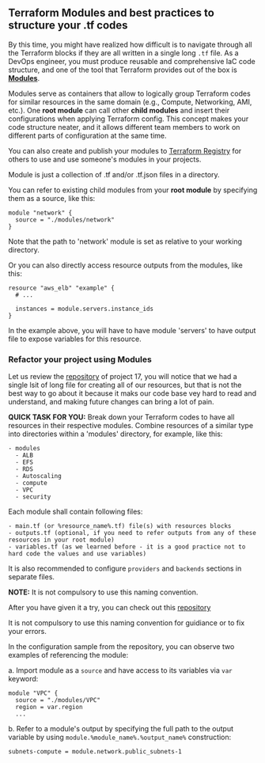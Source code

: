 ## Terraform Modules and best practices to structure your .tf codes

By this time, you might have realized how difficult is to navigate through all the Terraform blocks if they are all written in a single long `.tf` file. As a DevOps engineer, you must produce reusable and comprehensive IaC code structure, and one of the tool that Terraform provides out of the box is [**Modules**](https://www.terraform.io/docs/language/modules/index.html).

Modules serve as containers that allow to logically group Terraform codes for similar resources in the same domain (e.g., Compute, Networking, AMI, etc.). One **root module** can call other **child modules** and insert their configurations when applying Terraform config. This concept makes your code structure neater, and it allows different team members to work on different parts of configuration at the same time. 

You can also create and publish your modules to [Terraform Registry](https://registry.terraform.io/browse/modules) for others to use and use someone's modules in your projects.

Module is just a collection of .tf and/or .tf.json files in a directory. 

You can refer to existing child modules from your **root module** by specifying them as a source, like this:

```
module "network" {
  source = "./modules/network"
}
```

Note that the path to 'network' module is set as relative to your working directory.

Or you can also directly access resource outputs from the modules, like this:

```
resource "aws_elb" "example" {
  # ...

  instances = module.servers.instance_ids
}
```

In the example above, you will have to have module 'servers' to have output file to expose variables for this resource.

### Refactor your project using Modules

Let us review the [repository](https://github.com/darey-devops/PBL-project-17.git) of project 17, you will notice that we had a single lsit of long file for creating all of our resources, but that is not the best way to go about it because it maks our code base vey hard to read and understand, and making future changes can bring a lot of pain.

**QUICK TASK FOR YOU:** Break down your Terraform codes to have all resources in their respective modules. Combine resources of a similar type into directories within a 'modules' directory, for example, like this:

```
- modules
  - ALB
  - EFS
  - RDS
  - Autoscaling
  - compute
  - VPC
  - security
```

Each module shall contain following files:

```
- main.tf (or %resource_name%.tf) file(s) with resources blocks
- outputs.tf (optional, if you need to refer outputs from any of these resources in your root module)
- variables.tf (as we learned before - it is a good practice not to hard code the values and use variables)
```

It is also recommended to configure `providers` and `backends` sections in separate files.

**NOTE:** It is not compulsory to use this naming convention.

After you have given it a try, you can check out this [repository](https://github.com/darey-devops/PBL-project-18.git)

 It is not compulsory to use this naming convention for guidiance or to fix your errors.

In the configuration sample from the repository, you can observe two examples of referencing the module: 

a. Import module as a `source` and have access to its variables via `var` keyword:

```
module "VPC" {
  source = "./modules/VPC"
  region = var.region
  ...
```

b. Refer to a module's output by specifying the full path to the output variable by using `module.%module_name%.%output_name%` construction:

```
subnets-compute = module.network.public_subnets-1
```
